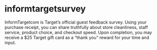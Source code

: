 # informtargetsurvey
InformTargetcom is Target’s official guest feedback survey. Using your purchase receipt, you can share truthfully about store cleanliness, staff service, product choice, and checkout speed. Upon completion, you may receive a $25 Target gift card as a “thank you” reward for your time and input.
